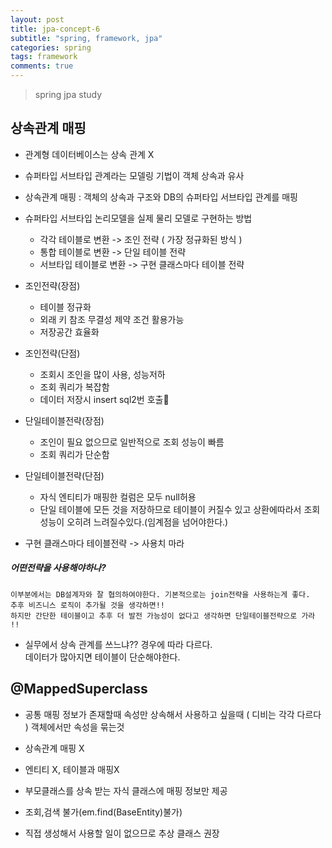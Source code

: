```yaml
---
layout: post
title: jpa-concept-6
subtitle: "spring, framework, jpa"
categories: spring
tags: framework
comments: true
---
```

> spring jpa study

## 상속관계 매핑 
  * 관계형 데이터베이스는 상속 관계 X
  * 슈퍼타입 서브타입 관계라는 모델링 기법이 객체 상속과 유사
  * 상속관계 매핑 : 객체의 상속과 구조와 DB의 슈퍼타입 서브타입 관계를 매핑


  * 슈퍼타입 서브타입 논리모델을 실제 물리 모델로 구현하는 방법
    * 각각 테이블로 변환 -> 조인 전략 ( 가장 정규화된 방식 )
    * 통합 테이블로 변환 -> 단일 테이블 전략
    * 서브타입 테이블로 변환 -> 구현 클래스마다 테이블 전략

  * 조인전략(장점)
    * 테이블 정규화
    * 외래 키 참조 무결성 제약 조건 활용가능
    * 저장공간 효율화
    
  * 조인전략(단점)
    * 조회시 조인을 많이 사용, 성능저하
    * 조회 쿼리가 복잡함
    * 데이터 저장시 insert sql2번 호출

  * 단일테이블전략(장점)
    * 조인이 필요 없으므로 일반적으로 조회 성능이 빠름
    * 조회 쿼리가 단순함
    
  * 단일테이블전략(단점)
    * 자식 엔티티가 매핑한 컬럼은 모두 null허용
    * 단일 테이블에 모든 것을 저장하므로 테이블이 커질수 있고 상환에따라서 조회 성능이 오히려 느려질수있다.(임계점을 넘어야한다.)

  * 구현 클래스마다 테이블전략 -> 사용치 마라 

  ##### 어떤전략을 사용해야하나?
    이부분에서는 DB설계자와 잘 협의하여야한다. 기본적으로는 join전략을 사용하는게 좋다.   
    추후 비즈니스 로직이 추가될 것을 생각하면!!   
    하지만 간단한 테이블이고 추후 더 발전 가능성이 없다고 생각하면 단일테이블전략으로 가라 !!    


  * 실무에서 상속 관계를 쓰느냐??
    경우에 따라 다르다.   
    데이터가 많아지면 테이블이 단순해야한다.    
    

## @MappedSuperclass
  * 공통 매핑 정보가 존재할때 속성만 상속해서 사용하고 싶을때 ( 디비는 각각 다르다 ) 객체에서만 속성을 묶는것

  * 상속관계 매핑 X
  * 엔티티 X, 테이블과 매핑X
  * 부모클래스를 상속 받는 자식 클래스에 매핑 정보만 제공
  * 조회,검색 불가(em.find(BaseEntity)불가)
  * 직접 생성해서 사용할 일이 없으므로 추상 클래스 권장

  


